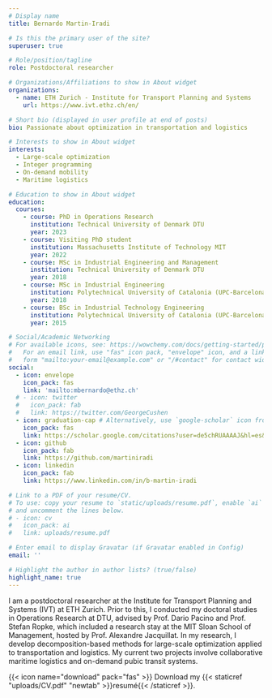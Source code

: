 ```yaml
---
# Display name
title: Bernardo Martin-Iradi

# Is this the primary user of the site?
superuser: true

# Role/position/tagline
role: Postdoctoral researcher

# Organizations/Affiliations to show in About widget
organizations:
  - name: ETH Zurich - Institute for Transport Planning and Systems
    url: https://www.ivt.ethz.ch/en/

# Short bio (displayed in user profile at end of posts)
bio: Passionate about optimization in transportation and logistics

# Interests to show in About widget
interests:
  - Large-scale optimization
  - Integer programming
  - On-demand mobility
  - Maritime logistics

# Education to show in About widget
education:
  courses:
    - course: PhD in Operations Research
      institution: Technical University of Denmark DTU
      year: 2023
    - course: Visiting PhD student
      institution: Massachusetts Institute of Technology MIT
      year: 2022
    - course: MSc in Industrial Engineering and Management
      institution: Technical University of Denmark DTU
      year: 2018
    - course: MSc in Industrial Engineering
      institution: Polytechnical University of Catalonia (UPC-BarcelonaTech)
      year: 2018
    - course: BSc in Industrial Technology Engineering
      institution: Polytechnical University of Catalonia (UPC-BarcelonaTech)
      year: 2015

# Social/Academic Networking
# For available icons, see: https://wowchemy.com/docs/getting-started/page-builder/#icons
#   For an email link, use "fas" icon pack, "envelope" icon, and a link in the
#   form "mailto:your-email@example.com" or "/#contact" for contact widget.
social:
  - icon: envelope
    icon_pack: fas
    link: 'mailto:mbernardo@ethz.ch'
  # - icon: twitter
  #   icon_pack: fab
  #   link: https://twitter.com/GeorgeCushen
  - icon: graduation-cap # Alternatively, use `google-scholar` icon from `ai` icon pack
    icon_pack: fas
    link: https://scholar.google.com/citations?user=de5chRUAAAAJ&hl=es&oi=ao
  - icon: github
    icon_pack: fab
    link: https://github.com/martiniradi
  - icon: linkedin
    icon_pack: fab
    link: https://www.linkedin.com/in/b-martin-iradi

# Link to a PDF of your resume/CV.
# To use: copy your resume to `static/uploads/resume.pdf`, enable `ai` icons in `params.toml`,
# and uncomment the lines below.
# - icon: cv
#   icon_pack: ai
#   link: uploads/resume.pdf

# Enter email to display Gravatar (if Gravatar enabled in Config)
email: ''

# Highlight the author in author lists? (true/false)
highlight_name: true
---
```

I am a postdoctoral researcher at the Institute for Transport Planning and Systems (IVT) at ETH Zurich. 
Prior to this, I conducted my doctoral studies in Operations Research at DTU, advised by Prof. Dario Pacino and Prof. Stefan Ropke, which included a research stay at the MIT Sloan School of Management, hosted by Prof. Alexandre Jacquillat.
In my research, I develop decomposition-based methods for large-scale optimization applied to transportation and logistics. My current two projects involve collaborative maritime logistics and on-demand pubic transit systems. 

{{< icon name="download" pack="fas" >}} Download my {{< staticref "uploads/CV.pdf" "newtab" >}}resumé{{< /staticref >}}.
